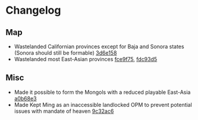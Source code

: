 # Changelog
## Map
- Wastelanded Californian provinces except for Baja and Sonora states (Sonora should still be formable) [3d6e158](https://github.com/Johbii/vanillaplus/commit/3d6e158e437f66e2beda4219fe4150041238d123)
- Wastelanded most East-Asian provinces [fce9f75](https://github.com/Johbii/vanillaplus/commit/fce9f759a01a539757dc9a94ff8ae9822b608a9e), [fdc93d5](https://github.com/Johbii/vanillaplus/commit/fdc93d5ff310681dcf1739aec7d008af9baed2ab)
## Misc
- Made it possible to form the Mongols with a reduced playable East-Asia [a0b68e3](https://github.com/Johbii/vanillaplus/commit/a0b68e3de6583c8e725af8a136887076529a5f29)
- Made Kept Ming as an inaccessible landlocked OPM to prevent potential issues with mandate of heaven [9c32ac6](https://github.com/Johbii/vanillaplus/commit/9c32ac62069276191fe1cc79aaf29e540164b5dd)
